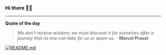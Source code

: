 ### Hi there 👋🏻


---

**Quote of the day**

> *We don't receive wisdom; we must discover it for ourselves after a journey that no one can take for us or spare us.* - **Marcel Proust** 

[![README.md](https://github.com/marcolovazzano/marcolovazzano/actions/workflows/readme.yml/badge.svg?branch=main)](https://github.com/marcolovazzano/marcolovazzano/actions/workflows/readme.yml)
